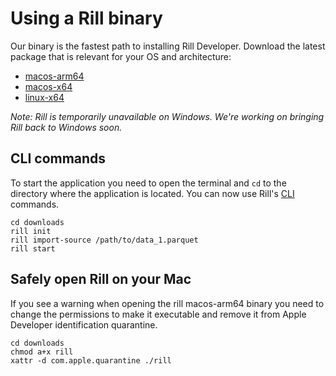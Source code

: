 # Using a Rill binary
Our binary is the fastest path to installing Rill Developer. Download the latest package that is relevant for your OS and architecture:

- [macos-arm64](https://cdn.rilldata.com/rill/latest/macos-arm64/rill)
- [macos-x64](https://cdn.rilldata.com/rill/latest/macos-x64/rill)
- [linux-x64](https://cdn.rilldata.com/rill/latest/linux-x64/rill)
<!-- - [win-x64](https://cdn.rilldata.com/rill/latest/win-x64/rill.exe) -->

_Note: Rill is temporarily unavailable on Windows. We're working on bringing Rill back to Windows soon._

## CLI commands
To start the application you need to open the terminal and `cd` to the directory where the application is located. You can now use Rill's [CLI](../cli.md) commands.
```
cd downloads
rill init
rill import-source /path/to/data_1.parquet
rill start
```

## Safely open Rill on your Mac
If you see a warning when opening the rill macos-arm64 binary you need to change the permissions to make it executable and remove it from Apple Developer identification quarantine.
```
cd downloads
chmod a+x rill
xattr -d com.apple.quarantine ./rill
```
<!-- 
## Safely open Rill on Windows 10
If you see a warning "SmartScreen protected an unrecognized app from starting", [you can fix by by following these instructions here](https://www.windowscentral.com/how-fix-app-has-been-blocked-your-protection-windows-10#open).  In summary:

* Navigate to the file or program that's being blocked by SmartScreen.
* Right-click the file.
* Click Properties.
* Click the checkbox next to Unblock so that a checkmark appears.
* Click Apply. -->
